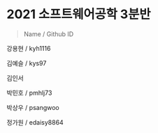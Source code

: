 # 2021 소프트웨어공학 3분반

> Name  / Github ID

강용현  /  kyh1116

김예슬  /  kys97

김인서

박민호  /  pmhlj73

박상우  /  psangwoo

정가원  /  edaisy8864

